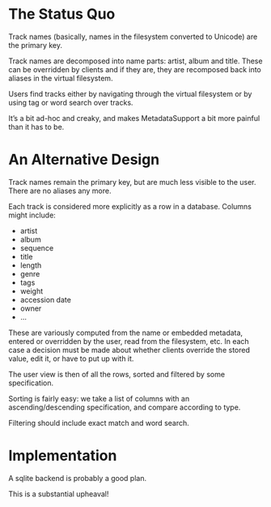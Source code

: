 # The Status Quo #

Track names (basically, names in the filesystem converted to Unicode) are the primary key.

Track names are decomposed into name parts: artist, album and title.  These can be overridden by clients and if they are, they are recomposed back into aliases in the virtual filesystem.

Users find tracks either by navigating through the virtual filesystem or by using tag or word search over tracks.

It’s a bit ad-hoc and creaky, and makes MetadataSupport a bit more painful than it has to be.

# An Alternative Design #

Track names remain the primary key, but are much less visible to the user.  There are no aliases any more.

Each track is considered more explicitly as a row in a database.  Columns might include:
  * artist
  * album
  * sequence
  * title
  * length
  * genre
  * tags
  * weight
  * accession date
  * owner
  * ...

These are variously computed from the name or embedded metadata, entered or overridden by the user, read from the filesystem, etc.  In each case a decision must be made about whether clients override the stored value, edit it, or have to put up with it.

The user view is then of all the rows, sorted and filtered by some specification.

Sorting is fairly easy: we take a list of columns with an ascending/descending specification, and compare according to type.

Filtering should include exact match and word search.

# Implementation #

A sqlite backend is probably a good plan.

This is a substantial upheaval!